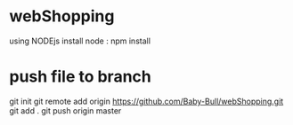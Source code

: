 # webShopping
using NODEjs
install node : npm install

# push file to branch
git init
git remote add origin https://github.com/Baby-Bull/webShopping.git
git add .
git push origin master
